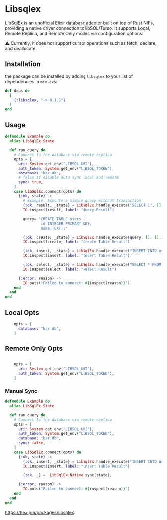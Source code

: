 # Libsqlex

LibSqlEx is an unofficial Elixir database adapter built on top of Rust NIFs, providing a native driver connection to libSQL/Turso. It supports Local, Remote Replica, and Remote Only modes via configuration options.

⚠️ Currently, it does not support cursor operations such as fetch, declare, and deallocate. 

## Installation

the package can be installed
by adding `libsqlex` to your list of dependencies in `mix.exs`:

```elixir
def deps do
  [
    {:libsqlex, "~> 0.1.1"}
  ]
end
```

## Usage
```elixir
defmodule Example do
  alias LibSqlEx.State

  def run_query do
    # Connect to the database via remote replica
    opts = [
      uri: System.get_env("LIBSQL_URI"),
      auth_token: System.get_env("LIBSQL_TOKEN"),
      database: "bar.db",
      # false if disable auto sync local and remote
      sync: true,
    ]
    case LibSqlEx.connect(opts) do
      {:ok, state} ->
        # Example: Execute a simple query without transaction
        {:ok, result, _state} = LibSqlEx.handle_execute("SELECT 1", [], [], state)
        IO.inspect(result, label: "Query Result")

        query= "CREATE TABLE users (
                id INTEGER PRIMARY KEY,
                name TEXT);"

        {:ok, create, _state} = LibSqlEx.handle_execute(query, [], [], state)
        IO.inspect(create, label: "Create Table Result")

        {:ok, insert, _state} = LibSqlEx.handle_execute("INSERT INTO users (name) VALUES (?)", ["Alice"], [], state)
        IO.inspect(insert, label: "Insert Table Result")

        {:ok, select, _state} = LibSqlEx.handle_execute("SELECT * FROM USERS;", [], [], state)
        IO.inspect(select, label: "Select Result")

      {:error, reason} ->
        IO.puts("Failed to connect: #{inspect(reason)}")
    end
  end
end
```

## Local Opts
```elixir
    opts = [
      database: "bar.db",
    ]

```

## Remote Only Opts
```elixir

    opts = [
      uri: System.get_env("LIBSQL_URI"),
      auth_token: System.get_env("LIBSQL_TOKEN"),
    ]
```

### Manual Sync
```elixir
defmodule Example do
  alias LibSqlEx.State

  def run_query do
    # Connect to the database via remote replica
    opts = [
      uri: System.get_env("LIBSQL_URI"),
      auth_token: System.get_env("LIBSQL_TOKEN"),
      database: "bar.db",
      sync: false,
    ]
    case LibSqlEx.connect(opts) do
      {:ok, state} ->
        {:ok, insert, _state} = LibSqlEx.handle_execute("INSERT INTO users (name) VALUES (?)", ["Alice"], [], state)
        IO.inspect(insert, label: "Insert Table Result")

        {:ok, _} =  LibSqlEx.Native.sync(state);

      {:error, reason} ->
        IO.puts("Failed to connect: #{inspect(reason)}")
    end
  end
end
```
<https://hex.pm/packages/libsqlex>.
